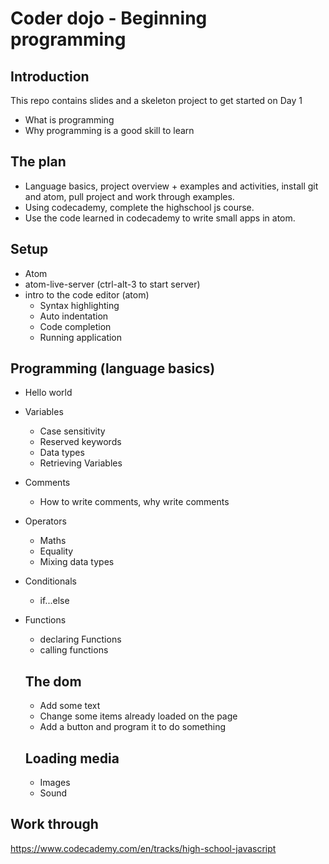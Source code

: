# Coder dojo - Beginning programming

## Introduction
This repo contains slides and a skeleton project to get started on Day 1

- What is programming
- Why programming is a good skill to learn

## The plan
- Language basics, project overview + examples and activities, install git and atom, pull project and work through examples.
- Using codecademy, complete the highschool js course.
- Use the code learned in codecademy to write small apps in atom.

## Setup
- Atom
- atom-live-server (ctrl-alt-3 to start server)
- intro to the code editor (atom)
  - Syntax highlighting
  - Auto indentation
  - Code completion
  - Running application

## Programming (language basics)
- Hello world
- Variables
  - Case sensitivity
  - Reserved keywords
  - Data types
  - Retrieving Variables
- Comments
  - How to write comments, why write comments
- Operators
  - Maths
  - Equality
  - Mixing data types
- Conditionals
  - if...else
- Functions
  - declaring Functions
  - calling functions
  
  ## The dom
  - Add some text
  - Change some items already loaded on the page
  - Add a button and program it to do something
  
  ## Loading media
  - Images
  - Sound

## Work through
https://www.codecademy.com/en/tracks/high-school-javascript
